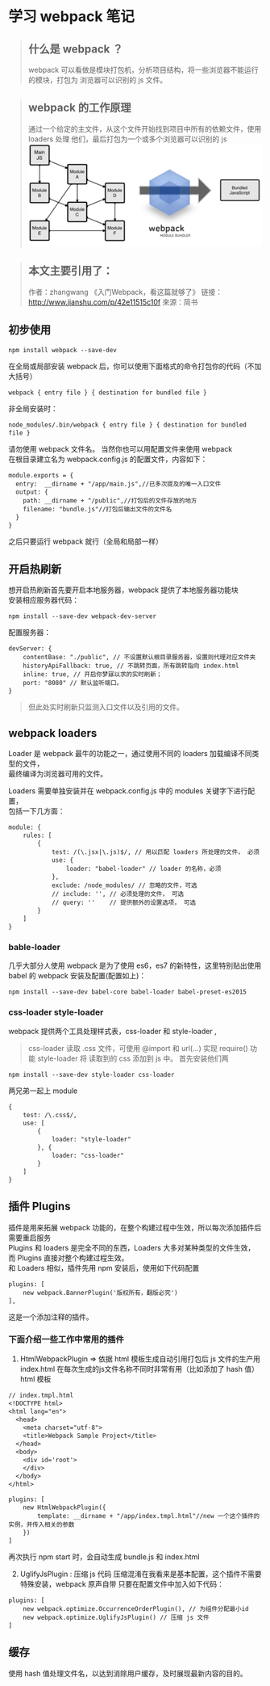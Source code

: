 # 学习 webpack 笔记

> ## 什么是 webpack ？  
> webpack 可以看做是模块打包机，分析项目结构，将一些浏览器不能运行的模块，打包为
> 浏览器可以识别的 js 文件。

> ## webpack 的工作原理  
> 通过一个给定的主文件，从这个文件开始找到项目中所有的依赖文件，使用 loaders 处理
> 他们，最后打包为一个或多个浏览器可以识别的 js 
> ![来自官网](./md_lib/01.png)

> ## 本文主要引用了：
> 作者：zhangwang 《入门Webpack，看这篇就够了》
> 链接：<http://www.jianshu.com/p/42e11515c10f>
> 來源：简书

## 初步使用
```
npm install webpack --save-dev
```
在全局或局部安装 webpack 后，你可以使用下面格式的命令打包你的代码（不加大括号）
```
webpack { entry file } { destination for bundled file }
```
非全局安装时：
```
node_modules/.bin/webpack { entry file } { destination for bundled file }
```
请勿使用 webpack 文件名。
当然你也可以用配置文件来使用 webpack   
在根目录建立名为 webpack.config.js 的配置文件，内容如下：
```
module.exports = {
  entry:  __dirname + "/app/main.js",//已多次提及的唯一入口文件
  output: {
    path: __dirname + "/public",//打包后的文件存放的地方
    filename: "bundle.js"//打包后输出文件的文件名
  }
}
```
之后只要运行 webpack 就行（全局和局部一样）

## 开启热刷新
想开启热刷新首先要开启本地服务器，webpack 提供了本地服务器功能块  
安装相应服务器代码：
```
npm install --save-dev webpack-dev-server
```
配置服务器：
```
devServer: { 
    contentBase: "./public", // 不设置默认根目录服务器，设置则代理对应文件夹
    historyApiFallback: true, // 不跳转页面，所有跳转指向 index.html
    inline: true, // 开启你梦寐以求的实时刷新；
    port: "8080" // 默认监听端口。
}
```
> 但此处实时刷新只监测入口文件以及引用的文件。

## webpack loaders
Loader 是 webpack 最牛的功能之一，通过使用不同的 loaders 加载编译不同类型的文件，  
最终编译为浏览器可用的文件。

Loaders 需要单独安装并在 webpack.config.js 中的 modules 关键字下进行配置，  
包括一下几方面：
```
module: {
    rules: [
        {
            test: /(\.jsx|\.js)$/, // 用以匹配 loaders 所处理的文件， 必须
            use: {
                loader: "babel-loader" // loader 的名称，必须
            },
            exclude: /node_modules/ // 忽略的文件，可选
            // include: '', // 必须处理的文件， 可选
            // query: ''    // 提供额外的设置选项， 可选
        }
    ]
}
```
### bable-loader
几乎大部分人使用 webpack 是为了使用 es6，es7 的新特性，这里特别贴出使用 babel 
的 webpack 安装及配置(配置如上)：
```
npm install --save-dev babel-core babel-loader babel-preset-es2015 
```
### css-loader style-loader
webpack 提供两个工具处理样式表，css-loader 和 style-loader ,
> css-loader 读取 .css 文件，可使用 @import 和 url(...) 实现 require() 功能
> style-loader 将 读取到的 css 添加到 js 中。
首先安装他们两
```
npm install --save-dev style-loader css-loader
```
两兄弟一起上 module 
```
{
    test: /\.css$/,
    use: [
        {
            loader: "style-loader"
        }, {
            loader: "css-loader"
        }
    ]
}
```
## 插件 Plugins
插件是用来拓展 webpack 功能的，在整个构建过程中生效，所以每次添加插件后需要重启服务  
Plugins 和 loaders 是完全不同的东西，Loaders 大多对某种类型的文件生效，
而 Plugins 直接对整个构建过程生效。  
和 Loaders 相似，插件先用 npm 安装后，使用如下代码配置
```
plugins: [
    new webpack.BannerPlugin('版权所有，翻版必究')
],
```
这是一个添加注释的插件。
### 下面介绍一些工作中常用的插件
1. HtmlWebpackPlugin => 依据 html 模板生成自动引用打包后 js 文件的生产用 index.html
在每次生成的js文件名称不同时非常有用（比如添加了 hash 值）  
html 模板
```
// index.tmpl.html
<!DOCTYPE html>
<html lang="en">
  <head>
    <meta charset="utf-8">
    <title>Webpack Sample Project</title>
  </head>
  <body>
    <div id='root'>
    </div>
  </body>
</html>
```
```
plugins: [
    new HtmlWebpackPlugin({
        template: __dirname + "/app/index.tmpl.html"//new 一个这个插件的实例，并传入相关的参数
    })
]
```
再次执行 npm start 时，会自动生成 bundle.js 和 index.html

2. UglifyJsPlugin : 压缩 js 代码
压缩混淆在我看来是基本配置，这个插件不需要特殊安装，webpack 原声自带
只要在配置文件中加入如下代码：
```
plugins: [
    new webpack.optimize.OccurrenceOrderPlugin(), // 为组件分配最小id
    new webpack.optimize.UglifyJsPlugin() // 压缩 js 文件
]
```
## 缓存
使用 hash 值处理文件名，以达到消除用户缓存，及时展现最新内容的目的。